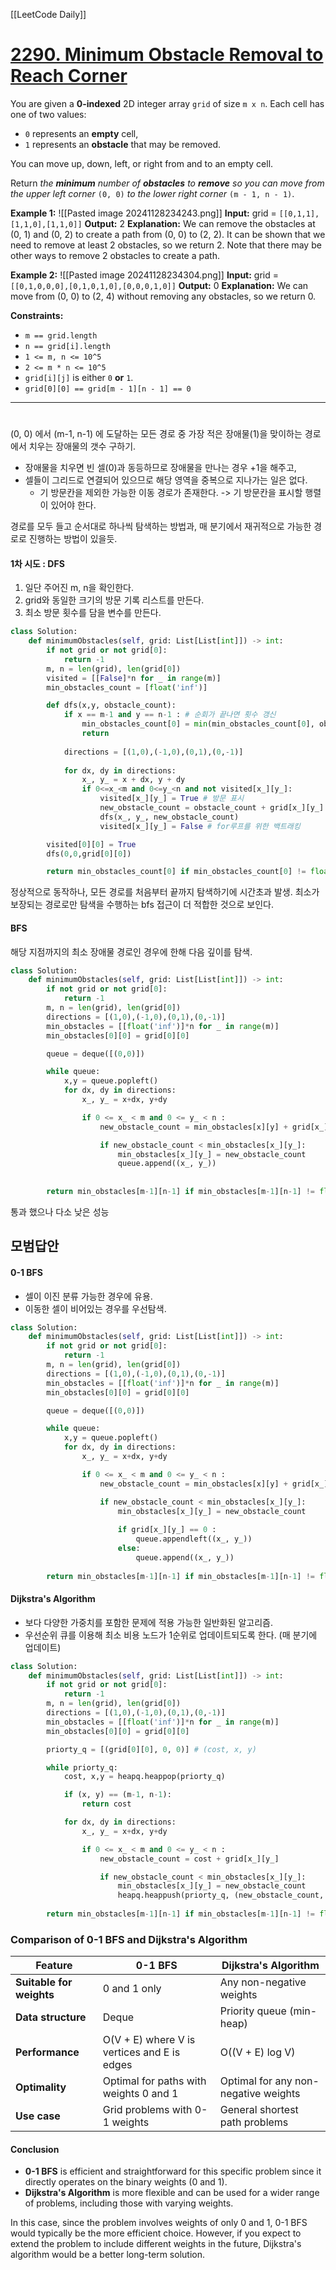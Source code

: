 [[LeetCode Daily]]

# [2290. Minimum Obstacle Removal to Reach Corner](https://leetcode.com/problems/minimum-obstacle-removal-to-reach-corner/)

You are given a **0-indexed** 2D integer array `grid` of size `m x n`. Each cell has one of two values:

- `0` represents an **empty** cell,
- `1` represents an **obstacle** that may be removed.

You can move up, down, left, or right from and to an empty cell.

Return _the **minimum** number of **obstacles** to **remove** so you can move from the upper left corner_ `(0, 0)` _to the lower right corner_ `(m - 1, n - 1)`.

**Example 1:**
![[Pasted image 20241128234243.png]]
**Input:** grid = `[[0,1,1],[1,1,0],[1,1,0]]`
**Output:** 2
**Explanation:** We can remove the obstacles at (0, 1) and (0, 2) to create a path from (0, 0) to (2, 2).
It can be shown that we need to remove at least 2 obstacles, so we return 2.
Note that there may be other ways to remove 2 obstacles to create a path.

**Example 2:**
![[Pasted image 20241128234304.png]]
**Input:** grid = `[[0,1,0,0,0],[0,1,0,1,0],[0,0,0,1,0]]`
**Output:** 0
**Explanation:** We can move from (0, 0) to (2, 4) without removing any obstacles, so we return 0.

**Constraints:**

- `m == grid.length`
- `n == grid[i].length`
- `1 <= m, n <= 10^5`
- `2 <= m * n <= 10^5`
- `grid[i][j]` is either `0` **or** `1`.
- `grid[0][0] == grid[m - 1][n - 1] == 0`

---
# 
(0, 0) 에서 (m-1, n-1) 에 도달하는 모든 경로 중 가장 적은 장애물(1)을 맞이하는 경로에서 치우는 장애물의 갯수 구하기.
- 장애물을 치우면 빈 셀(0)과 동등하므로 장애물을 만나는 경우 +1을 해주고, 
- 셀들이 그리드로 연결되어 있으므로 해당 영역을 중복으로 지나가는 일은 없다.
	- 기 방문칸을 제외한 가능한 이동 경로가 존재한다.
	  -> 기 방문칸을 표시할 행렬이 있어야 한다. 

경로를 모두 들고 순서대로 하나씩 탐색하는 방법과, 매 분기에서 재귀적으로 가능한 경로로 진행하는 방법이 있을듯.

#### 1차 시도 : DFS
1. 일단 주어진 m, n을 확인한다.
2. grid와 동일한 크기의 방문 기록 리스트를 만든다.
3. 최소 방문 횟수를 담을 변수를 만든다.

```python
class Solution:
    def minimumObstacles(self, grid: List[List[int]]) -> int:
        if not grid or not grid[0]:
            return -1
        m, n = len(grid), len(grid[0])
        visited = [[False]*n for _ in range(m)]
        min_obstacles_count = [float('inf')]

        def dfs(x,y, obstacle_count):
            if x == m-1 and y == n-1 : # 순회가 끝나면 횟수 갱신
                min_obstacles_count[0] = min(min_obstacles_count[0], obstacle_count)
                return
            
            directions = [(1,0),(-1,0),(0,1),(0,-1)]
            
            for dx, dy in directions:
                x_, y_ = x + dx, y + dy
                if 0<=x_<m and 0<=y_<n and not visited[x_][y_]:
                    visited[x_][y_] = True # 방문 표시
                    new_obstacle_count = obstacle_count + grid[x_][y_]
                    dfs(x_, y_, new_obstacle_count)
                    visited[x_][y_] = False # for루프를 위한 백트래킹

        visited[0][0] = True
        dfs(0,0,grid[0][0])

        return min_obstacles_count[0] if min_obstacles_count[0] != float('inf') else -1
```
정상적으로 동작하나, 모든 경로를 처음부터 끝까지 탐색하기에 시간초과 발생.
최소가 보장되는 경로로만 탐색을 수행하는 bfs 접근이 더 적합한 것으로 보인다.

#### BFS
해당 지점까지의 최소 장애물 경로인 경우에 한해 다음 깊이를 탐색.
```python
class Solution:
    def minimumObstacles(self, grid: List[List[int]]) -> int:
        if not grid or not grid[0]:
            return -1
        m, n = len(grid), len(grid[0])
        directions = [(1,0),(-1,0),(0,1),(0,-1)]
        min_obstacles = [[float('inf')]*n for _ in range(m)]
        min_obstacles[0][0] = grid[0][0]

        queue = deque([(0,0)])

        while queue:
            x,y = queue.popleft()
            for dx, dy in directions:
                x_, y_ = x+dx, y+dy

                if 0 <= x_ < m and 0 <= y_ < n :
                    new_obstacle_count = min_obstacles[x][y] + grid[x_][y_]

                    if new_obstacle_count < min_obstacles[x_][y_]:
                        min_obstacles[x_][y_] = new_obstacle_count
                        queue.append((x_, y_))
    
    
        return min_obstacles[m-1][n-1] if min_obstacles[m-1][n-1] != float('inf') else -1

```
통과 했으나 다소 낮은 성능

## 모범답안
#### 0-1 BFS
- 셀이 이진 분류 가능한 경우에 유용.
- 이동한 셀이 비어있는 경우를 우선탐색.
```python
class Solution:
    def minimumObstacles(self, grid: List[List[int]]) -> int:
        if not grid or not grid[0]:
            return -1
        m, n = len(grid), len(grid[0])
        directions = [(1,0),(-1,0),(0,1),(0,-1)]
        min_obstacles = [[float('inf')]*n for _ in range(m)]
        min_obstacles[0][0] = grid[0][0]

        queue = deque([(0,0)])

        while queue:
            x,y = queue.popleft()
            for dx, dy in directions:
                x_, y_ = x+dx, y+dy

                if 0 <= x_ < m and 0 <= y_ < n :
                    new_obstacle_count = min_obstacles[x][y] + grid[x_][y_]

                    if new_obstacle_count < min_obstacles[x_][y_]:
                        min_obstacles[x_][y_] = new_obstacle_count
                        
                        if grid[x_][y_] == 0 :
                            queue.appendleft((x_, y_))
                        else:
                            queue.append((x_, y_))
    
        return min_obstacles[m-1][n-1] if min_obstacles[m-1][n-1] != float('inf') else -1

```

#### Dijkstra's Algorithm
- 보다 다양한 가중치를 포함한 문제에 적용 가능한 일반화된 알고리즘.
- 우선순위 큐를 이용해 최소 비용 노드가 1순위로 업데이트되도록 한다. (매 분기에 업데이트)
```python
class Solution:
    def minimumObstacles(self, grid: List[List[int]]) -> int:
        if not grid or not grid[0]:
            return -1
        m, n = len(grid), len(grid[0])
        directions = [(1,0),(-1,0),(0,1),(0,-1)]
        min_obstacles = [[float('inf')]*n for _ in range(m)]
        min_obstacles[0][0] = grid[0][0]

        priorty_q = [(grid[0][0], 0, 0)] # (cost, x, y)

        while priorty_q:
            cost, x,y = heapq.heappop(priorty_q)

            if (x, y) == (m-1, n-1):
                return cost

            for dx, dy in directions:
                x_, y_ = x+dx, y+dy

                if 0 <= x_ < m and 0 <= y_ < n :
                    new_obstacle_count = cost + grid[x_][y_]

                    if new_obstacle_count < min_obstacles[x_][y_]:
                        min_obstacles[x_][y_] = new_obstacle_count
                        heapq.heappush(priorty_q, (new_obstacle_count, x_, y_))
                            
        return min_obstacles[m-1][n-1] if min_obstacles[m-1][n-1] != float('inf') else -1

```

### Comparison of 0-1 BFS and Dijkstra's Algorithm

| Feature                  | 0-1 BFS                                     | Dijkstra's Algorithm                 |
| ------------------------ | ------------------------------------------- | ------------------------------------ |
| **Suitable for weights** | 0 and 1 only                                | Any non-negative weights             |
| **Data structure**       | Deque                                       | Priority queue (min-heap)            |
| **Performance**          | O(V + E) where V is vertices and E is edges | O((V + E) log V)                     |
| **Optimality**           | Optimal for paths with weights 0 and 1      | Optimal for any non-negative weights |
| **Use case**             | Grid problems with 0-1 weights              | General shortest path problems       |

#### Conclusion
- **0-1 BFS** is efficient and straightforward for this specific problem since it directly operates on the binary weights (0 and 1).
- **Dijkstra's Algorithm** is more flexible and can be used for a wider range of problems, including those with varying weights.

In this case, since the problem involves weights of only 0 and 1, 0-1 BFS would typically be the more efficient choice. However, if you expect to extend the problem to include different weights in the future, Dijkstra's algorithm would be a better long-term solution.
